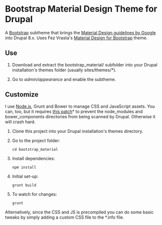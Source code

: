 # Bootstrap Material Design Theme for Drupal

A [Bootstrap](https://www.drupal.org/project/bootstrap) subtheme that brings the [Material Design guidelines by Google](http://www.google.com/design/spec/material-design/introduction.html) into Drupal 8.x. Uses Fez Vrasta's [Material Design for Bootstrap](https://fezvrasta.github.io/bootstrap-material-design) theme.

## Use

1. Download and extract the bootstrap_material/ subfolder into your Drupal installation's themes folder (usually sites/themes/*).

2. Go to *admin/appearance* and enable the subtheme.

## Customize 

I use [Node.js](https://nodejs.org/), Grunt and Bower to manage CSS and JavaScript assets. You can, too, but it requires [this patch](https://www.drupal.org/node/619542#comment-9771891)* to prevent the node_modules and bower_components directories from being scanned by Drupal. Otherwise it will crash hard.

1. Clone this project into your Drupal installation's themes directory.

2. Go to the project folder: 

    `cd bootstrap_material`

3. Install dependencies: 

    `npm install`

4. Initial set-up: 

    `grunt build`

5. To watch for changes: 

    `grunt`

Alternatively, since the CSS and JS is precompiled you can do some basic tweaks by simply adding a custom CSS file to the *.info file.

